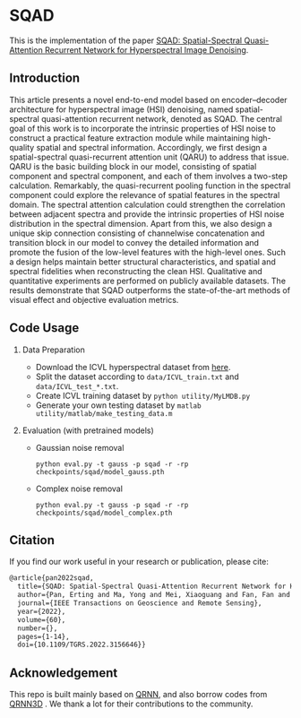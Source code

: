 # SQAD

This is the implementation of the paper [SQAD: Spatial-Spectral Quasi-Attention Recurrent Network for Hyperspectral Image Denoising](https://ieeexplore.ieee.org/abstract/document/9732909).

## Introduction

This article presents a novel end-to-end model based on encoder–decoder architecture for hyperspectral image (HSI) denoising, named spatial-spectral quasi-attention recurrent network, denoted as SQAD. The central goal of this work is to incorporate the intrinsic properties of HSI noise to construct a practical feature extraction module while maintaining high-quality spatial and spectral information. Accordingly, we first design a spatial-spectral quasi-recurrent attention unit (QARU) to address that issue. QARU is the basic building block in our model, consisting of spatial component and spectral component, and each of them involves a two-step calculation. Remarkably, the quasi-recurrent pooling function in the spectral component could explore the relevance of spatial features in the spectral domain. The spectral attention calculation could strengthen the correlation between adjacent spectra and provide the intrinsic properties of HSI noise distribution in the spectral dimension. Apart from this, we also design a unique skip connection consisting of channelwise concatenation and transition block in our model to convey the detailed information and promote the fusion of the low-level features with the high-level ones. Such a design helps maintain better structural characteristics, and spatial and spectral fidelities when reconstructing the clean HSI. Qualitative and quantitative experiments are performed on publicly available datasets. The results demonstrate that SQAD outperforms the state-of-the-art methods of visual effect and objective evaluation metrics.

## Code Usage

1. Data Preparation

   - Download the ICVL hyperspectral dataset from [here](http://icvl.cs.bgu.ac.il/hyperspectral/).
   - Split the dataset according to `data/ICVL_train.txt` and `data/ICVL_test_*.txt`.
   - Create ICVL training dataset by `python utility/MyLMDB.py`
   - Generate your own testing dataset  by `matlab utility/matlab/make_testing_data.m`

2. Evaluation (with pretrained models)

   - Gaussian noise removal

     `python eval.py -t gauss -p sqad -r -rp checkpoints/sqad/model_gauss.pth`

   - Complex noise removal

     ``python eval.py -t gauss -p sqad -r -rp checkpoints/sqad/model_complex.pth``

## Citation

If you find our work useful in your research or publication, please cite:

```latex
@article{pan2022sqad,
  title={SQAD: Spatial-Spectral Quasi-Attention Recurrent Network for Hyperspectral Image Denoising},
  author={Pan, Erting and Ma, Yong and Mei, Xiaoguang and Fan, Fan and Huang, Jun and Ma, Jiayi},
  journal={IEEE Transactions on Geoscience and Remote Sensing}, 
  year={2022},
  volume={60},
  number={},
  pages={1-14},
  doi={10.1109/TGRS.2022.3156646}}
```

## Acknowledgement

This repo is built mainly based on [QRNN](https://arxiv.org/abs/1611.01576), and also borrow codes from [QRNN3D](https://github.com/Vandermode/QRNN3D) . We thank a lot for their contributions to the community.